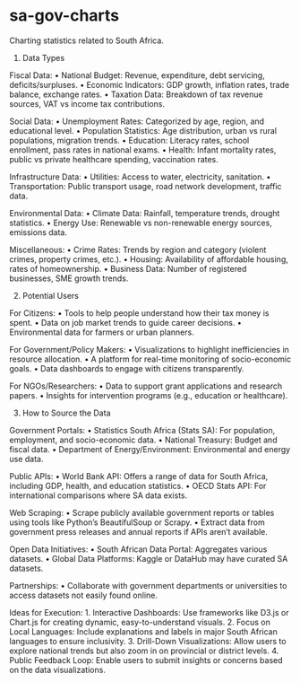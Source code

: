 # sa-gov-charts

Charting statistics related to South Africa.

1. Data Types

Fiscal Data:
• National Budget: Revenue, expenditure, debt servicing, deficits/surpluses.
• Economic Indicators: GDP growth, inflation rates, trade balance, exchange rates.
• Taxation Data: Breakdown of tax revenue sources, VAT vs income tax contributions.

Social Data:
• Unemployment Rates: Categorized by age, region, and educational level.
• Population Statistics: Age distribution, urban vs rural populations, migration trends.
• Education: Literacy rates, school enrollment, pass rates in national exams.
• Health: Infant mortality rates, public vs private healthcare spending, vaccination rates.

Infrastructure Data:
• Utilities: Access to water, electricity, sanitation.
• Transportation: Public transport usage, road network development, traffic data.

Environmental Data:
• Climate Data: Rainfall, temperature trends, drought statistics.
• Energy Use: Renewable vs non-renewable energy sources, emissions data.

Miscellaneous:
• Crime Rates: Trends by region and category (violent crimes, property crimes, etc.).
• Housing: Availability of affordable housing, rates of homeownership.
• Business Data: Number of registered businesses, SME growth trends.

2. Potential Users

For Citizens:
• Tools to help people understand how their tax money is spent.
• Data on job market trends to guide career decisions.
• Environmental data for farmers or urban planners.

For Government/Policy Makers:
• Visualizations to highlight inefficiencies in resource allocation.
• A platform for real-time monitoring of socio-economic goals.
• Data dashboards to engage with citizens transparently.

For NGOs/Researchers:
• Data to support grant applications and research papers.
• Insights for intervention programs (e.g., education or healthcare).

3. How to Source the Data

Government Portals:
• Statistics South Africa (Stats SA): For population, employment, and socio-economic data.
• National Treasury: Budget and fiscal data.
• Department of Energy/Environment: Environmental and energy use data.

Public APIs:
• World Bank API: Offers a range of data for South Africa, including GDP, health, and education statistics.
• OECD Stats API: For international comparisons where SA data exists.

Web Scraping:
• Scrape publicly available government reports or tables using tools like Python’s BeautifulSoup or Scrapy.
• Extract data from government press releases and annual reports if APIs aren’t available.

Open Data Initiatives:
• South African Data Portal: Aggregates various datasets.
• Global Data Platforms: Kaggle or DataHub may have curated SA datasets.

Partnerships:
• Collaborate with government departments or universities to access datasets not easily found online.

Ideas for Execution: 1. Interactive Dashboards: Use frameworks like D3.js or Chart.js for creating dynamic, easy-to-understand visuals. 2. Focus on Local Languages: Include explanations and labels in major South African languages to ensure inclusivity. 3. Drill-Down Visualizations: Allow users to explore national trends but also zoom in on provincial or district levels. 4. Public Feedback Loop: Enable users to submit insights or concerns based on the data visualizations.
